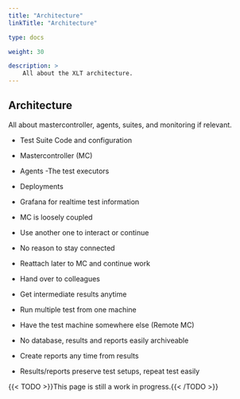 ```yaml
---
title: "Architecture"
linkTitle: "Architecture"

type: docs

weight: 30

description: >
    All about the XLT architecture. 
---
```


## Architecture

All about mastercontroller, agents, suites, and monitoring if relevant.

* Test Suite Code and configuration
* Mastercontroller (MC)
* Agents -The test executors
* Deployments
* Grafana for realtime test information
 
* MC is loosely coupled
* Use another one to interact or continue


* No reason to stay connected
* Reattach later to MC and continue work
* Hand over to colleagues
* Get intermediate results anytime
* Run multiple test from one machine
* Have the test machine somewhere else (Remote MC)
* No database, results and reports easily archiveable
* Create reports any time from results
* Results/reports preserve test setups, repeat test easily

{{< TODO >}}This page is still a work in progress.{{< /TODO >}}